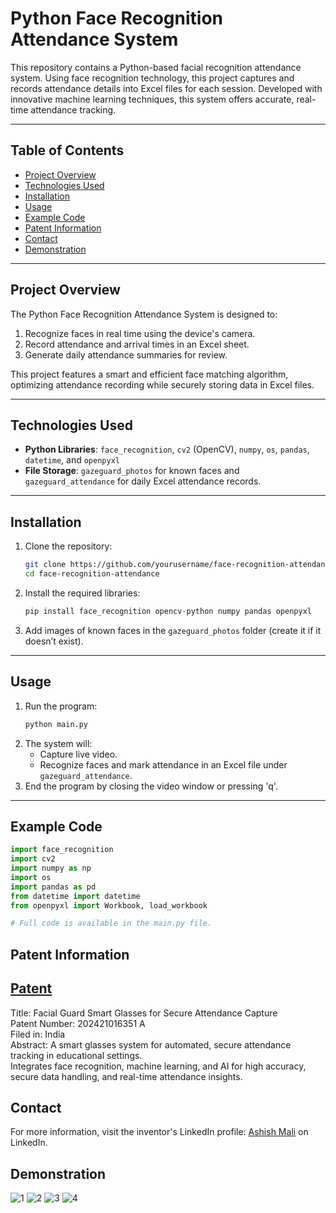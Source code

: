 # Python Face Recognition Attendance System

This repository contains a Python-based facial recognition attendance system. Using face recognition technology, this project captures and records attendance details into Excel files for each session. Developed with innovative machine learning techniques, this system offers accurate, real-time attendance tracking.

---

## Table of Contents

- [Project Overview](#project-overview)
- [Technologies Used](#technologies-used)
- [Installation](#installation)
- [Usage](#usage)
- [Example Code](#example-code)
- [Patent Information](#patent-information)
- [Contact](#contact)
- [Demonstration](#demonstration)

---

## Project Overview

The Python Face Recognition Attendance System is designed to:
1. Recognize faces in real time using the device's camera.
2. Record attendance and arrival times in an Excel sheet.
3. Generate daily attendance summaries for review.

This project features a smart and efficient face matching algorithm, optimizing attendance recording while securely storing data in Excel files.

---

## Technologies Used

- **Python Libraries**: `face_recognition`, `cv2` (OpenCV), `numpy`, `os`, `pandas`, `datetime`, and `openpyxl`
- **File Storage**: `gazeguard_photos` for known faces and `gazeguard_attendance` for daily Excel attendance records.

---

## Installation

1. Clone the repository:
    ```bash
    git clone https://github.com/yourusername/face-recognition-attendance.git
    cd face-recognition-attendance
    ```
2. Install the required libraries:
    ```bash
    pip install face_recognition opencv-python numpy pandas openpyxl
    ```
3. Add images of known faces in the `gazeguard_photos` folder (create it if it doesn’t exist).

---

## Usage

1. Run the program:
    ```bash
    python main.py
    ```
2. The system will:
   - Capture live video.
   - Recognize faces and mark attendance in an Excel file under `gazeguard_attendance`.
3. End the program by closing the video window or pressing 'q'.

---

## Example Code
```python
import face_recognition
import cv2
import numpy as np
import os
import pandas as pd
from datetime import datetime
from openpyxl import Workbook, load_workbook

# Full code is available in the main.py file.
```
## Patent Information
 <a href="https://github.com/lmno3418/GazeGuard/blob/main/Patent.pdf"><h2>Patent</h2></a>
Title: Facial Guard Smart Glasses for Secure Attendance Capture<br>
Patent Number: 202421016351 A<br>
Filed in: India<br>
Abstract: A smart glasses system for automated, secure attendance tracking in educational settings.<br> Integrates face recognition, machine learning, and AI for high accuracy, secure data handling, and real-time attendance insights.

## Contact
For more information, visit the inventor's LinkedIn profile: <a href="https://www.linkedin.com/posts/ashish-mali-312901254_startup-entrepreneurship-innovation-activity-7207603926068637696-CIs0?utm_source=share&utm_medium=member_desktop">Ashish Mali</a>  on LinkedIn.

## Demonstration
<img src="https://github.com/lmno3418/GazeGuard/blob/main/Demonstration/1.jpeg" alt="1">

<img src="https://github.com/lmno3418/GazeGuard/blob/main/Demonstration/2.jpeg" alt="2">

<img src="https://github.com/lmno3418/GazeGuard/blob/main/Demonstration/3.jpeg" alt="3">

<img src="https://github.com/lmno3418/GazeGuard/blob/main/Demonstration/4.jpeg" alt="4">
